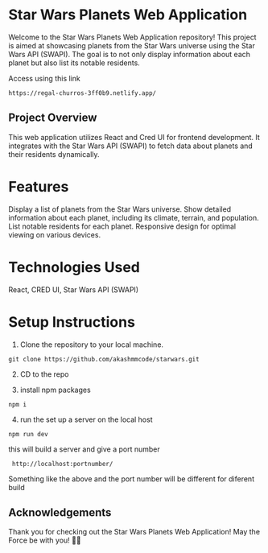 # Star Wars Planets Web Application

Welcome to the Star Wars Planets Web Application repository! This project is aimed at showcasing planets from the Star Wars universe using the Star Wars API (SWAPI). The goal is to not only display information about each planet but also list its notable residents.

Access using this link
```
https://regal-churros-3ff0b9.netlify.app/
```

## Project Overview

This web application utilizes React and Cred UI for frontend development. It integrates with the Star Wars API (SWAPI) to fetch data about planets and their residents dynamically.

# Features

Display a list of planets from the Star Wars universe.
Show detailed information about each planet, including its climate, terrain, and population.
List notable residents for each planet.
Responsive design for optimal viewing on various devices.

# Technologies Used

React,
CRED UI,
Star Wars API (SWAPI)

# Setup Instructions

1. Clone the repository to your local machine.

```
git clone https://github.com/akashmmcode/starwars.git
```

2. CD to the repo

3. install npm packages

```
npm i
```

4. run the set up a server on the local host

```
npm run dev
```

this will build a server and give a port number

```
 http://localhost:portnumber/

```

Something like the above and the port number will be different for diferent build

## Acknowledgements

Thank you for checking out the Star Wars Planets Web Application! May the Force be with you! 🌌✨
